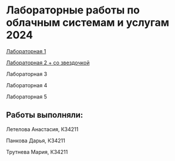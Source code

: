 # Лабораторные работы по облачным системам и услугам 2024
[Лабораторная 1](https://github.com/dariapankova/clouds/tree/main/lab1)

[Лабораторная 2 + со звездочкой](https://github.com/dariapankova/clouds/tree/main/lab2)

Лабораторная 3

Лабораторная 4

Лабораторная 5

## Работы выполняли:
Летелова Анастасия, К34211

Панкова Дарья, К34211

Трутнева Мария, К34211
